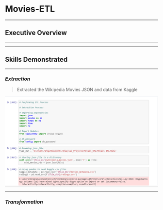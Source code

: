 # Movies-ETL
-----------------------------------------------------------------------------------------------------
## Executive Overview ##
-----------------------------------------------------------------------------------------------------









----------------------------------------------------------------------------------------------------
## Skills Demonstrated ##
----------------------------------------------------------------------------------------------------
### _Extraction_ ### 

> Extracted the Wikipedia Movies JSON and data from Kaggle

![](https://github.com/GR8505/Movies-ETL/blob/master/Images/Extraction.png)

---------------------------------------------------------------------------------------------------
### _Transformation_ ###



